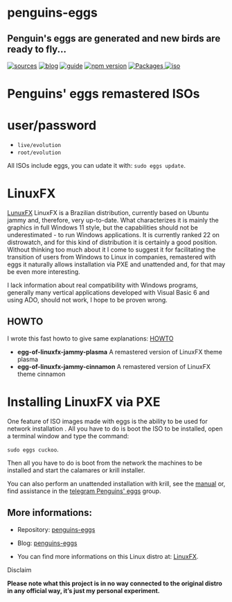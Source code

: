 penguins-eggs
=============

## Penguin&#39;s eggs are generated and new birds are ready to fly...
[![sources](https://img.shields.io/badge/github-sources-cyan)](https://github.com/pieroproietti/penguins-eggs)
[![blog](https://img.shields.io/badge/blog-penguin's%20eggs-cyan)](https://penguins-eggs.net)
[![guide](https://img.shields.io/badge/guide-penguin's%20eggs-cyan)](https://penguins-eggs.net/docs/Tutorial/eggs-users-guide)
[![npm version](https://img.shields.io/npm/v/penguins-eggs.svg)](https://npmjs.org/package/penguins-eggs)
[![Packages](https://img.shields.io/badge/packages-binary-blue)
](https://sourceforge.net/projects/penguins-eggs/files/Packages)
[![iso](https://img.shields.io/badge/iso-images-cyan)](https://sourceforge.net/projects/penguins-eggs/files/ISOS)

# Penguins' eggs remastered ISOs

# user/password
* ```live/evolution```
* ```root/evolution```

All ISOs include eggs, you can udate it with: ```sudo eggs update```.

# LinuxFX

[LunuxFX](https://www.windowsfx.org/) LinuxFX is a Brazilian distribution, currently based on Ubuntu jammy and, therefore, very up-to-date. What characterizes it is mainly the graphics in full Windows 11 style, but the capabilities should not be underestimated - to run Windows applications. It is currently ranked 22 on distrowatch, and for this kind of distribution it is certainly a good position. Without thinking too much about it I come to suggest it for facilitating the transition of users from Windows to Linux in companies, remastered with eggs it naturally allows installation via PXE and unattended and, for that may be even more interesting.

I lack information about real compatibility with Windows programs, generally many vertical applications developed with Visual Basic 6 and using ADO, should not work, I hope to be proven wrong.

## HOWTO
I wrote this fast howto to give same explanations: [HOWTO](https://github.com/pieroproietti/penguins-eggs/tree/master/sourceforge/files/ISOS/linuxfx/HOWTO.md)

* **egg-of-linuxfx-jammy-plasma** A remastered version of LinuxFX theme plasma
* **egg-of-linuxfx-jammy-cinnamon** A remastered version of LinuxFX theme cinnamon

# Installing LinuxFX via PXE

One feature of ISO images made with eggs is the ability to be used for network installation . All you have to do is boot the ISO to be installed, open a terminal window and type the command: 

```sudo eggs cuckoo```.

Then all you have to do is boot from the network the machines to be installed and start the calamares or krill installer.

You can also perform an unattended installation with krill, see the [manual](https://penguins-eggs.net/docs/Tutorial/english) or, find assistance in the [telegram Penguins' eggs](https://t.me/penguins_eggs) group.


## More informations:

* Repository: [penguins-eggs](https://github.com/pieroproietti/penguins-eggs)
* Blog: [penguins-eggs](https://penguins-eggs.net)

* You can find more informations on this Linux distro at: [LinuxFX](https://www.linuxfx.org/).


Disclaim

__Please note what this project is in no way connected to the original distro in any official way, it’s just my personal experiment.__

